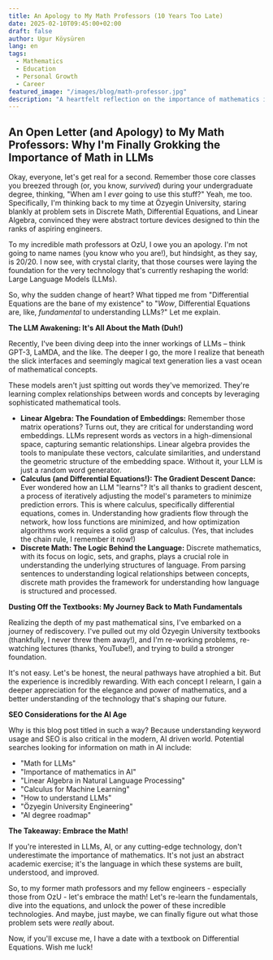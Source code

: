 ```yaml
---
title: An Apology to My Math Professors (10 Years Too Late)
date: 2025-02-10T09:45:00+02:00
draft: false
author: Ugur Köysüren
lang: en
tags:
  - Mathematics
  - Education
  - Personal Growth
  - Career
featured_image: "/images/blog/math-professor.jpg"
description: "A heartfelt reflection on the importance of mathematics in programming and a belated appreciation for the professors who tried to teach me."
---
```


## An Open Letter (and Apology) to My Math Professors: Why I'm Finally Grokking the Importance of Math in LLMs

Okay, everyone, let's get real for a second. Remember those core classes you breezed through (or, you know, *survived*) during your undergraduate degree, thinking, "When am I *ever* going to use this stuff?" Yeah, me too. Specifically, I'm thinking back to my time at Özyegin University, staring blankly at problem sets in Discrete Math, Differential Equations, and Linear Algebra, convinced they were abstract torture devices designed to thin the ranks of aspiring engineers.

To my incredible math professors at OzU, I owe you an apology. I'm not going to name names (you know who you are!), but hindsight, as they say, is 20/20. I now see, with crystal clarity, that those courses were laying the foundation for the very technology that's currently reshaping the world: Large Language Models (LLMs).

So, why the sudden change of heart? What tipped me from "Differential Equations are the bane of my existence" to "*Wow*, Differential Equations are, like, *fundamental* to understanding LLMs?" Let me explain.

**The LLM Awakening: It's All About the Math (Duh!)**

Recently, I've been diving deep into the inner workings of LLMs – think GPT-3, LaMDA, and the like. The deeper I go, the more I realize that beneath the slick interfaces and seemingly magical text generation lies a vast ocean of mathematical concepts.

These models aren't just spitting out words they've memorized. They're learning complex relationships between words and concepts by leveraging sophisticated mathematical tools.

*   **Linear Algebra: The Foundation of Embeddings:** Remember those matrix operations? Turns out, they are critical for understanding word embeddings. LLMs represent words as vectors in a high-dimensional space, capturing semantic relationships. Linear algebra provides the tools to manipulate these vectors, calculate similarities, and understand the geometric structure of the embedding space. Without it, your LLM is just a random word generator.
*   **Calculus (and Differential Equations!): The Gradient Descent Dance:** Ever wondered how an LLM "learns"? It's all thanks to gradient descent, a process of iteratively adjusting the model's parameters to minimize prediction errors. This is where calculus, specifically differential equations, comes in. Understanding how gradients flow through the network, how loss functions are minimized, and how optimization algorithms work requires a solid grasp of calculus. (Yes, that includes the chain rule, I remember it now!)
*   **Discrete Math: The Logic Behind the Language:** Discrete mathematics, with its focus on logic, sets, and graphs, plays a crucial role in understanding the underlying structures of language. From parsing sentences to understanding logical relationships between concepts, discrete math provides the framework for understanding how language is structured and processed.

**Dusting Off the Textbooks: My Journey Back to Math Fundamentals**

Realizing the depth of my past mathematical sins, I've embarked on a journey of rediscovery. I've pulled out my old Özyegin University textbooks (thankfully, I never threw them away!), and I'm re-working problems, re-watching lectures (thanks, YouTube!), and trying to build a stronger foundation.

It's not easy. Let's be honest, the neural pathways have atrophied a bit. But the experience is incredibly rewarding. With each concept I relearn, I gain a deeper appreciation for the elegance and power of mathematics, and a better understanding of the technology that's shaping our future.

**SEO Considerations for the AI Age**

Why is this blog post titled in such a way? Because understanding keyword usage and SEO is also critical in the modern, AI driven world. Potential searches looking for information on math in AI include:

*   "Math for LLMs"
*   "Importance of mathematics in AI"
*   "Linear Algebra in Natural Language Processing"
*   "Calculus for Machine Learning"
*   "How to understand LLMs"
*   "Özyegin University Engineering"
*   "AI degree roadmap"

**The Takeaway: Embrace the Math!**

If you're interested in LLMs, AI, or any cutting-edge technology, don't underestimate the importance of mathematics. It's not just an abstract academic exercise; it's the language in which these systems are built, understood, and improved.

So, to my former math professors and my fellow engineers - especially those from OzU - let's embrace the math! Let's re-learn the fundamentals, dive into the equations, and unlock the power of these incredible technologies. And maybe, just maybe, we can finally figure out what those problem sets were *really* about.

Now, if you'll excuse me, I have a date with a textbook on Differential Equations. Wish me luck!
